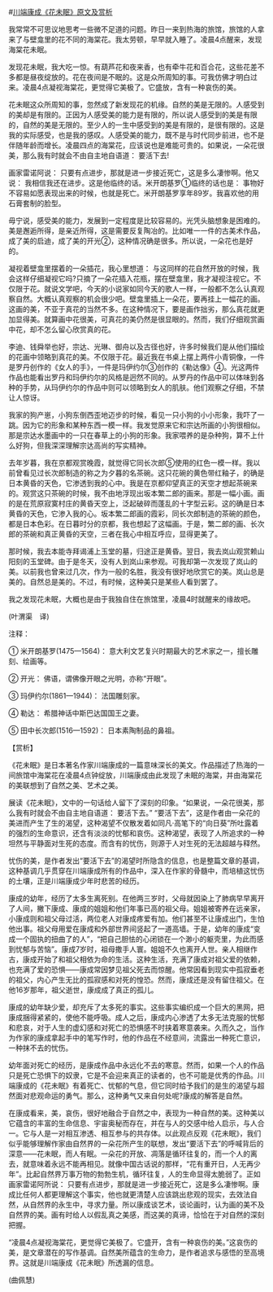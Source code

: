 #[川端康成《花未眠》原文及赏析](https://www.vrrw.net/wx/12437.html)

我常常不可思议地思考一些微不足道的问题。昨日一来到热海的旅馆，旅馆的人拿来了与壁龛里的花不同的海棠花。我太劳顿，早早就入睡了。凌晨4点醒来，发现海棠花未眠。

发现花未眠，我大吃一惊。有葫芦花和夜来香，也有牵牛花和百合花，这些花差不多都是昼夜绽放的。花在夜间是不眠的。这是众所周知的事。可我仿佛才明白过来。凌晨4点凝视海棠花，更觉得它美极了。它盛放，含有一种哀伤的美。

花未眠这众所周知的事，忽然成了新发现花的机缘。自然的美是无限的。人感受到的美却是有限的。正因为人感受美的能力是有限的，所以说人感受到的美是有限的，自然的美是无限的。至少人的一生中感受到的美是有限的，是很有限的。这是我的实际感受，也是我的感叹。人感受美的能力，既不是与时代同步前进，也不是伴随年龄而增长。凌晨四点的海棠花，应该说也是难能可贵的。如果说，一朵花很美，那么我有时就会不由自主地自语道： 要活下去!

画家雷诺阿说： 只要有点进步，那就是进一步接近死亡，这是多么凄惨啊。他又说： 我相信我还在进步。这是他临终的话。米开朗基罗①临终的话也是： 事物好不容易如愿表现出来的时候，也就是死亡。米开朗基罗享年89岁。我喜欢他的用石膏套制的脸型。

毋宁说，感受美的能力，发展到一定程度是比较容易的。光凭头脑想象是困难的。美是邂逅所得，是亲近所得，这是需要反复陶冶的。比如唯一一件的古美术作品，成了美的启迪，成了美的开光②，这种情况确是很多。所以说，一朵花也是好的。



凝视着壁龛里摆着的一朵插花，我心里想道： 与这同样的花自然开放的时候，我会这样仔细凝视它吗?只摘了一朵花插入花瓶，摆在壁龛里，我才凝视注视它。不仅限于花。就说文学吧，今天的小说家如同今天的歌人一样，一般都不怎么认真观察自然。大概认真观察的机会很少吧。壁龛里插上一朵花，要再挂上一幅花的画。这画的美，不亚于真花的当然不多。在这种情况下，要是画作拙劣，那么真花就更加显得美。就算画中花很美，可真花的美仍然是很显眼的。然而，我们仔细观赏画中花，却不怎么留心欣赏真的花。

李迪、钱舜举也好，宗达、光琳、御舟以及古径也好，许多时候我们是从他们描绘的花画中领略到真花的美。不仅限于花。最近我在书桌上摆上两件小青铜像，一件是罗丹创作的《女人的手》，一件是玛伊约尔③创作的《勒达像》④。光这两件作品也能看出罗丹和玛伊约尔的风格是迥然不同的。从罗丹的作品中可以体味到各种的手势，从玛伊约尔的作品中则可以领略到女人的肌肤。他们观察之仔细，不禁让人惊讶。

我家的狗产崽，小狗东倒西歪地迈步的时候，看见一只小狗的小小形象，我吓了一跳。因为它的形象和某种东西一模一样。我发觉原来它和宗达所画的小狗很相似。那是宗达水墨画中的一只在春草上的小狗的形象。我家喂养的是杂种狗，算不上什么好狗，但我深深理解宗达高尚的写实精神。

去年岁暮，我在京都观赏晚霞，就觉得它同长次郎⑤使用的红色一模一样。我以前曾看见过长次郎制造的称之为夕暮的名茶碗。这只花碗的黄色带红釉子，的确是日本黄昏的天色，它渗透到我的心中。我是在京都仰望真正的天空才想起茶碗来的。观赏这只茶碗的时候，我不由地浮现出坂本繁二郎的画来。那是一幅小画。画的是在荒原寂寞村庄的黄昏天空上，泛起破碎而蓬乱的十字型云彩。这的确是日本黄昏的天色，它渗入我的心。坂本繁二郎画的霞彩，同长次郎制造的茶碗的颜色，都是日本色彩。在日暮时分的京都，我也想起了这幅画。于是，繁二郎的画、长次郎的茶碗和真正黄昏的天空，三者在我心中相互呼应，显得更美了。

那时候，我去本能寺拜谒浦上玉堂的墓，归途正是黄昏。翌日，我去岚山观赏赖山阳刻的玉堂碑。由于是冬天，没有人到岚山来参观。可我却第一次发现了岚山的美。以前我也曾来过几次，作为一般的名胜，我没有很好地欣赏它的美。岚山总是美的。自然总是美的。不过，有时候，这种美只是某些人看到罢了。

我之发现花未眠，大概也是由于我独自住在旅馆里，凌晨4时就醒来的缘故吧。

(叶渭渠　译)

注释：

① 米开朗基罗(1475—1564)： 意大利文艺复兴时期最大的艺术家之一，擅长雕刻、绘画等。

② 开光： 佛语，谓佛像开眼之光明，亦称“开眼”。

③ 玛伊约尔(1861—1944)： 法国雕刻家。

④ 勒达： 希腊神话中斯巴达国国王之妻。

⑤ 田中长次郎(1516—1592)： 日本素陶制品的鼻祖。

【赏析】

《花未眠》是日本著名作家川端康成的一篇意味深长的美文。作品描述了热海的一间旅馆中海棠花在凌晨4点钟绽放，川端康成由此发现了未眠的海棠，并由海棠花的美联想到了自然之美、艺术之美。

展读《花未眠》，文中的一句话给人留下了深刻的印象。“如果说，一朵花很美，那么我有时就会不由自主地自语道： 要活下去。” “要活下去”，这是作者由一朵花的美进而产生了生的渴望，这种渴望不仅散发着如同凡·高笔下的“向日葵”所吐露着的强烈的生命意识，还含有淡淡的忧郁和哀伤。这种渴望，表现了人所追求的一种坦然与平静面对生死的态度。而含有的忧伤，则源于人对生死的无法超越与释然。

忧伤的美，是作者发出“要活下去”的渴望时所隐含的信息，也是整篇文章的基调，这种基调几乎贯穿在川端康成所有的作品中，深入在作家的骨髓中，而培植这忧伤的土壤，正是川端康成少年时悲苦的经历。

康成的幼年，经历了太多生离死别。在他两三岁时，父母就因染上了肺病早早离开了人间，撇下康成、康成的姐姐和他们年事已高的祖父母。姐姐被寄养在远亲家，小康成则和祖父母过活，两位老人对康成疼爱有加。他们甚至不让康成出门，生怕他出事。祖父母用爱在康成和外部世界间竖起了一道高墙。于是，幼年的康成“变成一个固执的扭曲了的人”，“把自己胆怯的心闭锁在一个渺小的躯壳里，为此而感到忧郁与苦恼”。康成7岁时，祖母撒手人寰。姐姐不久也离开人世。亲人相继作古，康成开始了和祖父相依为命的生活。这种生活，充满了康成对祖父爱的依赖，也充满了爱的恐惧——康成常因梦见祖父死去而惊醒。他常因看到现实中孤寂垂老的祖父，内心产生无比的孤寂感和对死的惶恐。然而，康成还是没有留住祖父。在他16岁那年，祖父逝世，康成成了真正的孤儿。

康成的幼年缺少爱，却充斥了太多死的事实。这些事实编织成一个巨大的黑网，把康成捆得紧紧的，使他不能呼吸。成人之后，康成内心渗透了太多无法克服的忧郁和悲哀，对于人生的虚幻感和对死亡的恐惧感不时挟着寒意袭来。久而久之，当作为作家的康成拿起手中的笔写作时，他的作品在不经意间，流露出一种死亡意识，一种抹不去的忧伤。

幼年面对死亡的经历，是康成作品中永远化不去的寒意。然而，如果一个人的作品只是死亡恐惧下的奴隶，它是不会迎来真正的读者的，也不可能是优秀的作品。川端康成的《花未眠》有着死亡、忧郁的气息，但它同时给予我们的是生的渴望与超然面对悲观命运的勇气。那么，这种勇气又来自何处呢?康成的解答是自然。

在康成看来，美，哀伤，很好地融合于自然之中，表现为一种自然的美。这种美以它蕴含的丰富的生命信息、宇宙奥秘而存在，并在与人的交感中给人启示，与人合一。它与人是一对相互渗透、相互参与的共存体。以此观点反观《花未眠》，我们似乎能够理解作家由自然界的一朵花所产生的联想，发出“要活下去”的呼喊背后的深意——花未眠，而人有眠。一朵花的开放、凋落是循环往复的，而一个人的离去，就意味着永远不能再相见。就像中国古话说的那样，“花有重开日，人无再少年”。比起自然界万事万物的勃勃生机，循环往复，人的生命显得太脆弱了。正如画家雷诺阿所说： 只要有点进步，那就是进一步接近死亡，这是多么凄惨啊。康成比任何人都更理解这个事实，他也就更清楚人应该跳出悲观的现实，去效法自然，从自然界的永生中，寻求力量。所以康成谈艺术，谈论画时，认为画的美不及自然界的美。画有时给人以假乱真之美感，而这美的真谛，恰恰在于对自然的深刻把握。

“凌晨4点凝视海棠花，更觉得它美极了。它盛开，含有一种哀伤的美。”这哀伤的美，是文章潜在的写作基调。自然美所蕴含的生命力，是作者追求与感悟的至高境界。这就是川端康成《花未眠》所透漏的信息。

(曲佩慧)

